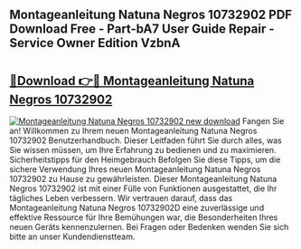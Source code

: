 ## Montageanleitung Natuna Negros 10732902 PDF Download Free - Part-bA7 User Guide Repair - Service Owner Edition VzbnA

# <h2><a href="http://df6yer.blite.top/?on=Montageanleitung+Natuna+Negros+10732902">🔗Download 👉🔴 Montageanleitung Natuna Negros 10732902</a></h2>

[![Montageanleitung Natuna Negros 10732902 new download](https://i.imgur.com/lujVjoI.png)](http://df6yer.blite.top/?on=Montageanleitung+Natuna+Negros+10732902)
Fangen Sie an! Willkommen zu Ihrem neuen Montageanleitung Natuna Negros 10732902 Benutzerhandbuch. Dieser Leitfaden führt Sie durch alles, was Sie wissen müssen, um Ihre Erfahrung zu bedienen und zu maximieren. Sicherheitstipps für den Heimgebrauch Befolgen Sie diese Tipps, um die sichere Verwendung Ihres neuen Montageanleitung Natuna Negros 10732902 zu Hause zu gewährleisten. Dieser Montageanleitung Natuna Negros 10732902 ist mit einer Fülle von Funktionen ausgestattet, die Ihr tägliches Leben verbessern. Wir vertrauen darauf, dass das Montageanleitung Natuna Negros 10732902D eine zuverlässige und effektive Ressource für Ihre Bemühungen war, die Besonderheiten Ihres neuen Geräts kennenzulernen. Bei Fragen oder Bedenken wenden Sie sich bitte an unser Kundendienstteam.
